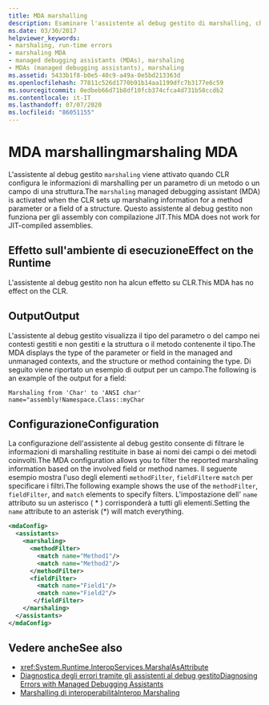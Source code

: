 ```yaml
---
title: MDA marshalling
description: Esaminare l'assistente al debug gestito di marshalling, che viene richiamato se CLR configura le informazioni di marshalling per un parametro del metodo o un campo della struttura.
ms.date: 03/30/2017
helpviewer_keywords:
- marshaling, run-time errors
- marshaling MDA
- managed debugging assistants (MDAs), marshaling
- MDAs (managed debugging assistants), marshaling
ms.assetid: 5433b1f8-b0e5-40c9-a49a-0e5bd213363d
ms.openlocfilehash: 77811c526d1770b91b14aa1199dfc7b3177e6c59
ms.sourcegitcommit: 0edbeb66d71b8df10fcb374cfca4d731b58ccdb2
ms.contentlocale: it-IT
ms.lasthandoff: 07/07/2020
ms.locfileid: "86051155"
---
```

# <a name="marshaling-mda"></a><span data-ttu-id="cbaeb-103">MDA marshalling</span><span class="sxs-lookup"><span data-stu-id="cbaeb-103">marshaling MDA</span></span>
<span data-ttu-id="cbaeb-104">L'assistente al debug gestito `marshaling` viene attivato quando CLR configura le informazioni di marshalling per un parametro di un metodo o un campo di una struttura.</span><span class="sxs-lookup"><span data-stu-id="cbaeb-104">The `marshaling` managed debugging assistant (MDA) is activated when the CLR sets up marshaling information for a method parameter or a field of a structure.</span></span> <span data-ttu-id="cbaeb-105">Questo assistente al debug gestito non funziona per gli assembly con compilazione JIT.</span><span class="sxs-lookup"><span data-stu-id="cbaeb-105">This MDA does not work for JIT-compiled assemblies.</span></span>  
  
## <a name="effect-on-the-runtime"></a><span data-ttu-id="cbaeb-106">Effetto sull'ambiente di esecuzione</span><span class="sxs-lookup"><span data-stu-id="cbaeb-106">Effect on the Runtime</span></span>  
 <span data-ttu-id="cbaeb-107">L'assistente al debug gestito non ha alcun effetto su CLR.</span><span class="sxs-lookup"><span data-stu-id="cbaeb-107">This MDA has no effect on the CLR.</span></span>  
  
## <a name="output"></a><span data-ttu-id="cbaeb-108">Output</span><span class="sxs-lookup"><span data-stu-id="cbaeb-108">Output</span></span>  
 <span data-ttu-id="cbaeb-109">L'assistente al debug gestito visualizza il tipo del parametro o del campo nei contesti gestiti e non gestiti e la struttura o il metodo contenente il tipo.</span><span class="sxs-lookup"><span data-stu-id="cbaeb-109">The MDA displays the type of the parameter or field in the managed and unmanaged contexts, and the structure or method containing the type.</span></span>  <span data-ttu-id="cbaeb-110">Di seguito viene riportato un esempio di output per un campo.</span><span class="sxs-lookup"><span data-stu-id="cbaeb-110">The following is an example of the output for a field:</span></span>  
  
```output
Marshaling from 'Char' to 'ANSI char'  
name="assembly!Namespace.Class::myChar  
```  
  
## <a name="configuration"></a><span data-ttu-id="cbaeb-111">Configurazione</span><span class="sxs-lookup"><span data-stu-id="cbaeb-111">Configuration</span></span>  
 <span data-ttu-id="cbaeb-112">La configurazione dell'assistente al debug gestito consente di filtrare le informazioni di marshalling restituite in base ai nomi dei campi o dei metodi coinvolti.</span><span class="sxs-lookup"><span data-stu-id="cbaeb-112">The MDA configuration allows you to filter the reported marshaling information based on the involved field or method names.</span></span>  <span data-ttu-id="cbaeb-113">Il seguente esempio mostra l'uso degli elementi `methodFilter`, `fieldFilter`e `match` per specificare i filtri.</span><span class="sxs-lookup"><span data-stu-id="cbaeb-113">The following example shows the use of the `methodFilter`, `fieldFilter`, and `match` elements to specify filters.</span></span>  <span data-ttu-id="cbaeb-114">L'impostazione dell' `name` attributo su un asterisco ( \* ) corrisponderà a tutti gli elementi.</span><span class="sxs-lookup"><span data-stu-id="cbaeb-114">Setting the `name` attribute to an asterisk (\*) will match everything.</span></span>  
  
```xml  
<mdaConfig>  
  <assistants>  
    <marshaling>  
      <methodFilter>  
        <match name="Method1"/>  
        <match name="Method2"/>  
      </methodFilter>  
      <fieldFilter>  
        <match name="Field1"/>  
        <match name="Field2"/>  
       </fieldFilter>  
    </marshaling>  
  </assistants>  
</mdaConfig>  
```  
  
## <a name="see-also"></a><span data-ttu-id="cbaeb-115">Vedere anche</span><span class="sxs-lookup"><span data-stu-id="cbaeb-115">See also</span></span>

- <xref:System.Runtime.InteropServices.MarshalAsAttribute>
- [<span data-ttu-id="cbaeb-116">Diagnostica degli errori tramite gli assistenti al debug gestito</span><span class="sxs-lookup"><span data-stu-id="cbaeb-116">Diagnosing Errors with Managed Debugging Assistants</span></span>](diagnosing-errors-with-managed-debugging-assistants.md)
- [<span data-ttu-id="cbaeb-117">Marshalling di interoperabilità</span><span class="sxs-lookup"><span data-stu-id="cbaeb-117">Interop Marshaling</span></span>](../interop/interop-marshaling.md)
